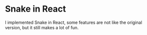 # Snake in React

I implemented Snake in React, some features are not like the original version, but it still makes a lot of fun.
